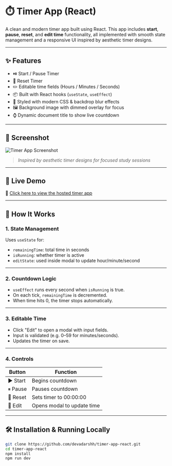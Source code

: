 # ⏱️ Timer App (React)

A clean and modern timer app built using React. This app includes **start**, **pause**, **reset**, and **edit time** functionality, all implemented with smooth state management and a responsive UI inspired by aesthetic timer designs.

---

## ✨ Features

- ⏯️ Start / Pause Timer
- 🔁 Reset Timer
- ✏️ Editable time fields (Hours / Minutes / Seconds)
- 📦 Built with React hooks (`useState`, `useEffect`)
- 💅 Styled with modern CSS & backdrop blur effects
- 🖼️ Background image with dimmed overlay for focus
- ⌚ Dynamic document title to show live countdown

---

## 📸 Screenshot

![Timer App Screenshot](..src/assets/screenshot-1.png)  
> *Inspired by aesthetic timer designs for focused study sessions*

---

## 🚀 Live Demo

🔗 [Click here to view the hosted timer app](https://timer-app-react-devadarshh.netlify.app/)

---

## 🧠 How It Works

### 1. State Management

Uses `useState` for:

- `remainingTime`: total time in seconds  
- `isRunning`: whether timer is active  
- `editState`: used inside modal to update hour/minute/second

---

### 2. Countdown Logic

- `useEffect` runs every second when `isRunning` is true.
- On each tick, `remainingTime` is decremented.
- When time hits 0, the timer stops automatically.

---

### 3. Editable Time

- Click "Edit" to open a modal with input fields.
- Input is validated (e.g. 0–59 for minutes/seconds).
- Updates the timer on save.

---

### 4. Controls

| Button | Function |
|--------|----------|
| ▶ Start | Begins countdown |
| ⏸ Pause | Pauses countdown |
| 🔄 Reset | Sets timer to 00:00:00 |
| 📝 Edit | Opens modal to update time |

---

## 🛠️ Installation & Running Locally

```bash
git clone https://github.com/devadarshh/timer-app-react.git
cd timer-app-react
npm install
npm run dev

